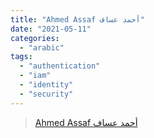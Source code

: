```yaml
---
title: "Ahmed Assaf أحمد عساف"
date: "2021-05-11"
categories: 
  - "arabic"
tags: 
  - "authentication"
  - "iam"
  - "identity"
  - "security"
---
```


> [Ahmed Assaf أحمد عساف](https://www.youtube.com/channel/UCtfkIxiNfby5mikYowtNWRg)
